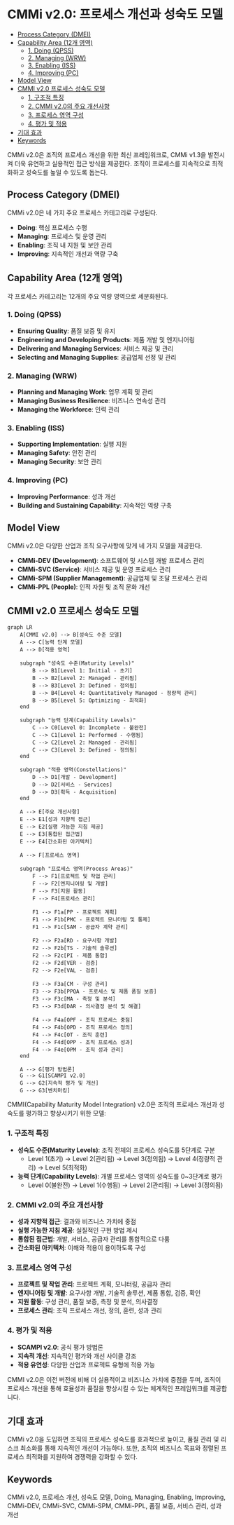 # CMMi v2.0: 프로세스 개선과 성숙도 모델

<!-- mtoc-start -->

- [Process Category (DMEI)](#process-category-dmei)
- [Capability Area (12개 영역)](#capability-area-12개-영역)
  - [1. Doing (QPSS)](#1-doing-qpss)
  - [2. Managing (WRW)](#2-managing-wrw)
  - [3. Enabling (ISS)](#3-enabling-iss)
  - [4. Improving (PC)](#4-improving-pc)
- [Model View](#model-view)
- [CMMI v2.0 프로세스 성숙도 모델](#cmmi-v20-프로세스-성숙도-모델)
  - [1. 구조적 특징](#1-구조적-특징)
  - [2. CMMI v2.0의 주요 개선사항](#2-cmmi-v20의-주요-개선사항)
  - [3. 프로세스 영역 구성](#3-프로세스-영역-구성)
  - [4. 평가 및 적용](#4-평가-및-적용)
- [기대 효과](#기대-효과)
- [Keywords](#keywords)

<!-- mtoc-end -->

CMMi v2.0은 조직의 프로세스 개선을 위한 최신 프레임워크로, CMMi v1.3을 발전시켜 더욱 유연하고 실용적인 접근 방식을 제공한다. 조직이 프로세스를 지속적으로 최적화하고 성숙도를 높일 수 있도록 돕는다.

## Process Category (DMEI)

CMMi v2.0은 네 가지 주요 프로세스 카테고리로 구성된다.

- **Doing**: 핵심 프로세스 수행
- **Managing**: 프로세스 및 운영 관리
- **Enabling**: 조직 내 지원 및 보안 관리
- **Improving**: 지속적인 개선과 역량 구축

## Capability Area (12개 영역)

각 프로세스 카테고리는 12개의 주요 역량 영역으로 세분화된다.

### 1. Doing (QPSS)

- **Ensuring Quality**: 품질 보증 및 유지
- **Engineering and Developing Products**: 제품 개발 및 엔지니어링
- **Delivering and Managing Services**: 서비스 제공 및 관리
- **Selecting and Managing Supplies**: 공급업체 선정 및 관리

### 2. Managing (WRW)

- **Planning and Managing Work**: 업무 계획 및 관리
- **Managing Business Resilience**: 비즈니스 연속성 관리
- **Managing the Workforce**: 인력 관리

### 3. Enabling (ISS)

- **Supporting Implementation**: 실행 지원
- **Managing Safety**: 안전 관리
- **Managing Security**: 보안 관리

### 4. Improving (PC)

- **Improving Performance**: 성과 개선
- **Building and Sustaining Capability**: 지속적인 역량 구축

## Model View

CMMi v2.0은 다양한 산업과 조직 요구사항에 맞게 네 가지 모델을 제공한다.

- **CMMi-DEV (Development)**: 소프트웨어 및 시스템 개발 프로세스 관리
- **CMMi-SVC (Service)**: 서비스 제공 및 운영 프로세스 관리
- **CMMi-SPM (Supplier Management)**: 공급업체 및 조달 프로세스 관리
- **CMMi-PPL (People)**: 인적 자원 및 조직 문화 개선

## CMMI v2.0 프로세스 성숙도 모델

```mermaid
graph LR
    A[CMMI v2.0] --> B[성숙도 수준 모델]
    A --> C[능력 단계 모델]
    A --> D[적용 영역]

    subgraph "성숙도 수준(Maturity Levels)"
        B --> B1[Level 1: Initial - 초기]
        B --> B2[Level 2: Managed - 관리됨]
        B --> B3[Level 3: Defined - 정의됨]
        B --> B4[Level 4: Quantitatively Managed - 정량적 관리]
        B --> B5[Level 5: Optimizing - 최적화]
    end

    subgraph "능력 단계(Capability Levels)"
        C --> C0[Level 0: Incomplete - 불완전]
        C --> C1[Level 1: Performed - 수행됨]
        C --> C2[Level 2: Managed - 관리됨]
        C --> C3[Level 3: Defined - 정의됨]
    end

    subgraph "적용 영역(Constellations)"
        D --> D1[개발 - Development]
        D --> D2[서비스 - Services]
        D --> D3[획득 - Acquisition]
    end

    A --> E[주요 개선사항]
    E --> E1[성과 지향적 접근]
    E --> E2[실행 가능한 지침 제공]
    E --> E3[통합된 접근법]
    E --> E4[간소화된 아키텍처]

    A --> F[프로세스 영역]

    subgraph "프로세스 영역(Process Areas)"
        F --> F1[프로젝트 및 작업 관리]
        F --> F2[엔지니어링 및 개발]
        F --> F3[지원 활동]
        F --> F4[프로세스 관리]

        F1 --> F1a[PP - 프로젝트 계획]
        F1 --> F1b[PMC - 프로젝트 모니터링 및 통제]
        F1 --> F1c[SAM - 공급자 계약 관리]

        F2 --> F2a[RD - 요구사항 개발]
        F2 --> F2b[TS - 기술적 솔루션]
        F2 --> F2c[PI - 제품 통합]
        F2 --> F2d[VER - 검증]
        F2 --> F2e[VAL - 검증]

        F3 --> F3a[CM - 구성 관리]
        F3 --> F3b[PPQA - 프로세스 및 제품 품질 보증]
        F3 --> F3c[MA - 측정 및 분석]
        F3 --> F3d[DAR - 의사결정 분석 및 해결]

        F4 --> F4a[OPF - 조직 프로세스 중점]
        F4 --> F4b[OPD - 조직 프로세스 정의]
        F4 --> F4c[OT - 조직 훈련]
        F4 --> F4d[OPP - 조직 프로세스 성과]
        F4 --> F4e[OPM - 조직 성과 관리]
    end

    A --> G[평가 방법론]
    G --> G1[SCAMPI v2.0]
    G --> G2[지속적 평가 및 개선]
    G --> G3[벤치마킹]
```

CMMI(Capability Maturity Model Integration) v2.0은 조직의 프로세스 개선과 성숙도를 평가하고 향상시키기 위한 모델:

### 1. 구조적 특징

- **성숙도 수준(Maturity Levels)**: 조직 전체의 프로세스 성숙도를 5단계로 구분
  - Level 1(초기) → Level 2(관리됨) → Level 3(정의됨) → Level 4(정량적 관리) → Level 5(최적화)
- **능력 단계(Capability Levels)**: 개별 프로세스 영역의 성숙도를 0~3단계로 평가
  - Level 0(불완전) → Level 1(수행됨) → Level 2(관리됨) → Level 3(정의됨)

### 2. CMMI v2.0의 주요 개선사항

- **성과 지향적 접근**: 결과와 비즈니스 가치에 중점
- **실행 가능한 지침 제공**: 실질적인 구현 방법 제시
- **통합된 접근법**: 개발, 서비스, 공급자 관리를 통합적으로 다룸
- **간소화된 아키텍처**: 이해와 적용이 용이하도록 구성

### 3. 프로세스 영역 구성

- **프로젝트 및 작업 관리**: 프로젝트 계획, 모니터링, 공급자 관리
- **엔지니어링 및 개발**: 요구사항 개발, 기술적 솔루션, 제품 통합, 검증, 확인
- **지원 활동**: 구성 관리, 품질 보증, 측정 및 분석, 의사결정
- **프로세스 관리**: 조직 프로세스 개선, 정의, 훈련, 성과 관리

### 4. 평가 및 적용

- **SCAMPI v2.0**: 공식 평가 방법론
- **지속적 개선**: 지속적인 평가와 개선 사이클 강조
- **적용 유연성**: 다양한 산업과 프로젝트 유형에 적용 가능

CMMI v2.0은 이전 버전에 비해 더 실용적이고 비즈니스 가치에 중점을 두며, 조직이 프로세스 개선을 통해 효율성과 품질을 향상시킬 수 있는 체계적인 프레임워크를 제공합니다.

## 기대 효과

CMMi v2.0을 도입하면 조직의 프로세스 성숙도를 효과적으로 높이고, 품질 관리 및 리스크 최소화를 통해 지속적인 개선이 가능하다. 또한, 조직의 비즈니스 목표와 정렬된 프로세스 최적화를 지원하여 경쟁력을 강화할 수 있다.

## Keywords

CMMi v2.0, 프로세스 개선, 성숙도 모델, Doing, Managing, Enabling, Improving, CMMi-DEV, CMMi-SVC, CMMi-SPM, CMMi-PPL, 품질 보증, 서비스 관리, 성과 개선
